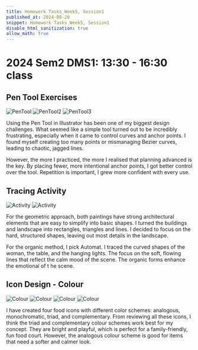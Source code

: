 ```yaml
---
title: Homework Tasks_Week5, Session1
published_at: 2024-08-20
snippet: Homework Tasks_Week5, Session1
disable_html_sanitization: true
allow_math: true
---
```

#  2024 Sem2 DMS1: 13:30 - 16:30 class

## Pen Tool Exercises ## 

![PenTool](PenTool_Challenge1.jpg)
![PenTool2](PenTool_Challenge2.jpg)
![PenTool3](PenTool_Challenge3.jpg)

<p>Using the Pen Tool in Illustrator has been one of my biggest design challenges. What seemed like a simple tool turned out to be incredibly frustrating, especially when it came to control curves and anchor points. I found myself creating too many points or mismanaging Bezier curves, leading to chaotic, jagged lines.</P>

<p>However, the more I practiced, the more I realised that planning advanced is the key. By placing fewer, more intentional anchor points, I got better control over the tool. Repetition is important, I grew more confident with every use. </p>


## Tracing Activity ##

![Activity](Geometric.jpg)
![Activity](Organic.jpg)

<p>For the geometric approach, both paintings have strong architectural elements that are easy to simplify into basic shapes. I turned the buildings and landscape into rectangles, triangles and lines. I decided to focus on the hard, structured shapes, leaving out most details in the landscape.</p>

<p>For the organic method, I pick Automat. I traced the curved shapes of the woman, the table, and the hanging lights. The focus on the soft, flowing lines that reflect the calm mood of the scene. The organic forms enhance the emotional of t he scene. </p>

## Icon Design - Colour ##

![Colour](burger_colour.jpg) 
![Colour](milkBox_colour.jpg)
![Colour](sushi_colour.jpg)
![Colour](tea_colour.jpg)

<p>I have created four food icons with different color schemes: analogous, monochromatic, triad, and complementary. From reviewing all these icons, I think the triad and complementary colour schemes work best for my concept. They are bright and playful, which is perfect for a family-friendly, fun food court. However, the analogous colour scheme is good for items that need a softer and calmer look. </p>